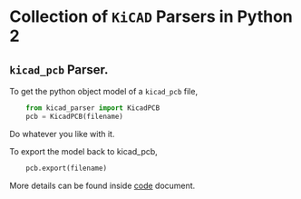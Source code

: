 # Collection of `KiCAD` Parsers in Python 2

## `kicad_pcb` Parser.

To get the python object model of a `kicad_pcb` file,
```python
    from kicad_parser import KicadPCB
    pcb = KicadPCB(filename)
```

Do whatever you like with it.

To export the model back to kicad_pcb,
```python
    pcb.export(filename)
```

More details can be found inside [code](kicad_pcb.py) document.
